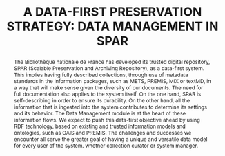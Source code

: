 ---
abstract: 'The Bibliothèque nationale de France has developed its

  trusted digital repository, SPAR (Scalable Preservation

  and Archiving Repository), as a data-first system. This

  implies having fully described collections, through use

  of metadata standards in the information packages, such

  as METS, PREMIS, MIX or textMD, in a way that will

  make sense given the diversity of our documents.

  The need for full documentation also applies to the

  system itself. On the one hand, SPAR is self-describing

  in order to ensure its durability. On the other hand, all

  the information that is ingested into the system

  contributes to determine its settings and its behavior.

  The Data Management module is at the heart of these

  information flows.

  We expect to push this data-first objective ahead by

  using RDF technology, based on existing and trusted

  information models and ontologies, such as OAIS and

  PREMIS. The challenges and successes we encounter all

  serve the greater goal of having a unique and versatile

  data model for every user of the system, whether

  collection curator or system manager.'
creators:
- Fauduet, Louise
- Peyrard, Sébastien
date: null
document_url: https://services.phaidra.univie.ac.at/api/object/o:185415/download
grand_parent: iPRES
institutions: []
keywords: []
landing_page_url: https://phaidra.univie.ac.at/o:185415
language: eng
layout: publication
license: GPLv3
notes_url: null
parent: iPRES 2010
presentation_url: null
publication_type: paper
size: 111338
source_name: iPRES
title: 'A DATA-FIRST PRESERVATION STRATEGY: DATA  MANAGEMENT IN SPAR'
year: 2010
---